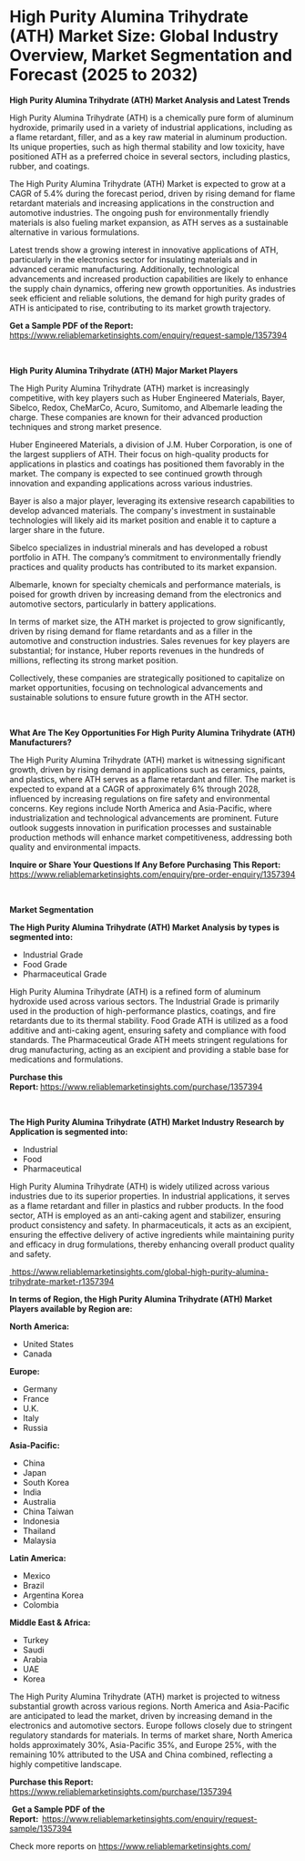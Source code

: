 <p><h1>High Purity Alumina Trihydrate (ATH) Market Size: Global Industry Overview, Market Segmentation and Forecast (2025 to 2032)</h1></p><p><strong>High Purity Alumina Trihydrate (ATH) Market Analysis and Latest Trends</strong></p>
<p><p>High Purity Alumina Trihydrate (ATH) is a chemically pure form of aluminum hydroxide, primarily used in a variety of industrial applications, including as a flame retardant, filler, and as a key raw material in aluminum production. Its unique properties, such as high thermal stability and low toxicity, have positioned ATH as a preferred choice in several sectors, including plastics, rubber, and coatings.</p><p>The High Purity Alumina Trihydrate (ATH) Market is expected to grow at a CAGR of 5.4% during the forecast period, driven by rising demand for flame retardant materials and increasing applications in the construction and automotive industries. The ongoing push for environmentally friendly materials is also fueling market expansion, as ATH serves as a sustainable alternative in various formulations.</p><p>Latest trends show a growing interest in innovative applications of ATH, particularly in the electronics sector for insulating materials and in advanced ceramic manufacturing. Additionally, technological advancements and increased production capabilities are likely to enhance the supply chain dynamics, offering new growth opportunities. As industries seek efficient and reliable solutions, the demand for high purity grades of ATH is anticipated to rise, contributing to its market growth trajectory.</p></p>
<p><strong>Get a Sample PDF of the Report:&nbsp;</strong> <a href="https://www.reliablemarketinsights.com/enquiry/request-sample/1357394?utm_campaign=2200&utm_medium=2&utm_source=Github&utm_content=ia&utm_term=02042025&utm_id=high-purity-alumina-trihydrate-ath">https://www.reliablemarketinsights.com/enquiry/request-sample/1357394</a></p>
<p>&nbsp;</p>
<p><strong>High Purity Alumina Trihydrate (ATH) Major Market Players</strong></p>
<p><p>The High Purity Alumina Trihydrate (ATH) market is increasingly competitive, with key players such as Huber Engineered Materials, Bayer, Sibelco, Redox, CheMarCo, Acuro, Sumitomo, and Albemarle leading the charge. These companies are known for their advanced production techniques and strong market presence.</p><p>Huber Engineered Materials, a division of J.M. Huber Corporation, is one of the largest suppliers of ATH. Their focus on high-quality products for applications in plastics and coatings has positioned them favorably in the market. The company is expected to see continued growth through innovation and expanding applications across various industries.</p><p>Bayer is also a major player, leveraging its extensive research capabilities to develop advanced materials. The company's investment in sustainable technologies will likely aid its market position and enable it to capture a larger share in the future.</p><p>Sibelco specializes in industrial minerals and has developed a robust portfolio in ATH. The company’s commitment to environmentally friendly practices and quality products has contributed to its market expansion.</p><p>Albemarle, known for specialty chemicals and performance materials, is poised for growth driven by increasing demand from the electronics and automotive sectors, particularly in battery applications.</p><p>In terms of market size, the ATH market is projected to grow significantly, driven by rising demand for flame retardants and as a filler in the automotive and construction industries. Sales revenues for key players are substantial; for instance, Huber reports revenues in the hundreds of millions, reflecting its strong market position. </p><p>Collectively, these companies are strategically positioned to capitalize on market opportunities, focusing on technological advancements and sustainable solutions to ensure future growth in the ATH sector.</p></p>
<p>&nbsp;</p>
<p><strong>What Are The Key Opportunities For High Purity Alumina Trihydrate (ATH) Manufacturers?</strong></p>
<p><p>The High Purity Alumina Trihydrate (ATH) market is witnessing significant growth, driven by rising demand in applications such as ceramics, paints, and plastics, where ATH serves as a flame retardant and filler. The market is expected to expand at a CAGR of approximately 6% through 2028, influenced by increasing regulations on fire safety and environmental concerns. Key regions include North America and Asia-Pacific, where industrialization and technological advancements are prominent. Future outlook suggests innovation in purification processes and sustainable production methods will enhance market competitiveness, addressing both quality and environmental impacts.</p></p>
<p><strong>Inquire or Share Your Questions If Any Before Purchasing This Report:</strong> <a href="https://www.reliablemarketinsights.com/enquiry/pre-order-enquiry/1357394?utm_campaign=2200&utm_medium=2&utm_source=Github&utm_content=ia&utm_term=02042025&utm_id=high-purity-alumina-trihydrate-ath">https://www.reliablemarketinsights.com/enquiry/pre-order-enquiry/1357394</a></p>
<p>&nbsp;</p>
<p><strong>Market Segmentation</strong></p>
<p><strong>The High Purity Alumina Trihydrate (ATH) Market Analysis by types is segmented into:</strong></p>
<p><ul><li>Industrial Grade</li><li>Food Grade</li><li>Pharmaceutical Grade</li></ul></p>
<p><p>High Purity Alumina Trihydrate (ATH) is a refined form of aluminum hydroxide used across various sectors. The Industrial Grade is primarily used in the production of high-performance plastics, coatings, and fire retardants due to its thermal stability. Food Grade ATH is utilized as a food additive and anti-caking agent, ensuring safety and compliance with food standards. The Pharmaceutical Grade ATH meets stringent regulations for drug manufacturing, acting as an excipient and providing a stable base for medications and formulations.</p></p>
<p><strong>Purchase this Report:&nbsp;</strong><a href="https://www.reliablemarketinsights.com/purchase/1357394?utm_campaign=2200&utm_medium=2&utm_source=Github&utm_content=ia&utm_term=02042025&utm_id=high-purity-alumina-trihydrate-ath">https://www.reliablemarketinsights.com/purchase/1357394</a></p>
<p>&nbsp;</p>
<p><strong>The High Purity Alumina Trihydrate (ATH) Market Industry Research by Application is segmented into:</strong></p>
<p><ul><li>Industrial</li><li>Food</li><li>Pharmaceutical</li></ul></p>
<p><p>High Purity Alumina Trihydrate (ATH) is widely utilized across various industries due to its superior properties. In industrial applications, it serves as a flame retardant and filler in plastics and rubber products. In the food sector, ATH is employed as an anti-caking agent and stabilizer, ensuring product consistency and safety. In pharmaceuticals, it acts as an excipient, ensuring the effective delivery of active ingredients while maintaining purity and efficacy in drug formulations, thereby enhancing overall product quality and safety.</p></p>
<p><a href="https://www.reliablemarketinsights.com/global-high-purity-alumina-trihydrate-market-r1357394?utm_campaign=2200&utm_medium=2&utm_source=Github&utm_content=ia&utm_term=02042025&utm_id=high-purity-alumina-trihydrate-ath">&nbsp;https://www.reliablemarketinsights.com/global-high-purity-alumina-trihydrate-market-r1357394</a></p>
<p><strong>In terms of Region, the High Purity Alumina Trihydrate (ATH) Market Players available by Region are:</strong></p>
<p>
    <p> <strong> North America: </strong>
        <ul>
            <li>United States</li>
            <li>Canada</li>
        </ul>
        </p> 
    <p> <strong> Europe: </strong>
        <ul>
            <li>Germany</li>
            <li>France</li>
            <li>U.K.</li>
            <li>Italy</li>
            <li>Russia</li>
        </ul>
        </p> 
    <p> <strong> Asia-Pacific: </strong>
        <ul>
            <li>China</li>
            <li>Japan</li>
            <li>South Korea</li>
            <li>India</li>
            <li>Australia</li>
            <li>China Taiwan</li>
            <li>Indonesia</li>
            <li>Thailand</li>
            <li>Malaysia</li>
        </ul>
        </p> 
    <p> <strong> Latin America: </strong>
        <ul>
            <li>Mexico</li>
            <li>Brazil</li>
            <li>Argentina Korea</li>
            <li>Colombia</li>
        </ul>
        </p> 
    <p> <strong> Middle East & Africa: </strong>
        <ul>
            <li>Turkey</li>
            <li>Saudi</li>
            <li>Arabia</li>
            <li>UAE</li>
            <li>Korea</li>
        </ul>
    </p>
    </p>
<p><p>The High Purity Alumina Trihydrate (ATH) market is projected to witness substantial growth across various regions. North America and Asia-Pacific are anticipated to lead the market, driven by increasing demand in the electronics and automotive sectors. Europe follows closely due to stringent regulatory standards for materials. In terms of market share, North America holds approximately 30%, Asia-Pacific 35%, and Europe 25%, with the remaining 10% attributed to the USA and China combined, reflecting a highly competitive landscape.</p></p>
<p><strong>Purchase this Report: </strong><a href="https://www.reliablemarketinsights.com/purchase/1357394?utm_campaign=2200&utm_medium=2&utm_source=Github&utm_content=ia&utm_term=02042025&utm_id=high-purity-alumina-trihydrate-ath">https://www.reliablemarketinsights.com/purchase/1357394</a></p>
<p>&nbsp;<strong>Get a Sample PDF of the Report:&nbsp;&nbsp;</strong><a href="https://www.reliablemarketinsights.com/enquiry/request-sample/1357394?utm_campaign=2200&utm_medium=2&utm_source=Github&utm_content=ia&utm_term=02042025&utm_id=high-purity-alumina-trihydrate-ath">https://www.reliablemarketinsights.com/enquiry/request-sample/1357394</a></p>
<p><strong></strong></p>
<p>Check more reports on <a href="https://www.reliablemarketinsights.com/?utm_campaign=2200&utm_medium=2&utm_source=Github&utm_content=ia&utm_term=02042025&utm_id=high-purity-alumina-trihydrate-ath">https://www.reliablemarketinsights.com/</a></p>